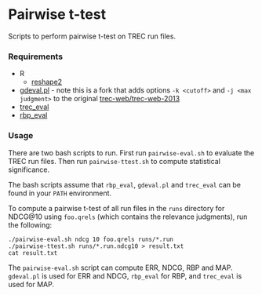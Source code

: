 # Pairwise t-test

Scripts to perform pairwise t-test on TREC run files.

### Requirements

* R
    * [reshape2][reshape2]
* [gdeval.pl][gdeval] - note this is a fork that adds options `-k <cutoff>` and
  `-j <max judgment>` to the original [trec-web/trec-web-2013][trecweb]
* [trec\_eval][treceval]
* [rbp\_eval][rbpeval]

[reshape2]: https://cran.r-project.org/web/packages/reshape2/index.html
[gdeval]: https://github.com/lgrz/trec-web-2013
[treceval]: https://trec.nist.gov/trec_eval
[rbpeval]: https://people.eng.unimelb.edu.au/ammoffat/rbp_eval-0.2.tar.gz
[trecweb]: https://github.com/trec-web/trec-web-2013

### Usage

There are two bash scripts to run. First run `pairwise-eval.sh` to evaluate the
TREC run files. Then run `pairwise-ttest.sh` to compute statistical
significance.

The bash scripts assume that `rbp_eval`, `gdeval.pl` and `trec_eval` can be found in your
`PATH` environment.

To compute a pairwise t-test of all run files in the `runs` directory for
NDCG@10 using `foo.qrels` (which contains the relevance judgments), run
the following:

```
./pairwise-eval.sh ndcg 10 foo.qrels runs/*.run
./pairwise-ttest.sh runs/*.run.ndcg10 > result.txt
cat result.txt
```

The `pairwise-eval.sh` script can compute ERR, NDCG, RBP and MAP. `gdeval.pl`
is used for ERR and NDCG, `rbp_eval` for RBP, and `trec_eval` is used for MAP.
